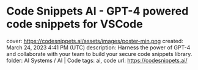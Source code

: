 # Code Snippets AI - GPT-4 powered code snippets for VSCode

cover: https://codesnippets.ai/assets/images/poster-min.png
created: March 24, 2023 4:41 PM (UTC)
description: Harness the power of GPT-4 and collaborate with your team to build your secure code snippets library.
folder: AI Systems / AI | Code
tags: ai, code
url: https://codesnippets.ai/